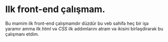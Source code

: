 # Ilk front-end çalışmam.
Bu məmim ilk front-end çalışmamdır düzdür bu veb səhifə heç bir işə yaramır amma ilk *html* və *CSS* ilk addımlarını atram və ikisini birləşdirərək bu çalışmanı etdim.
